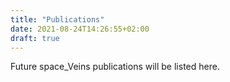 ```yaml
---
title: "Publications"
date: 2021-08-24T14:26:55+02:00
draft: true
---
```


Future space_Veins publications will be listed here.
